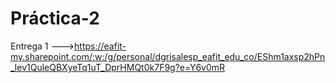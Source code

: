 # Práctica-2
Entrega 1 --->https://eafit-my.sharepoint.com/:w:/g/personal/dgrisalesp_eafit_edu_co/EShm1axsp2hPn_lev1QuleQBXyeTq1uT_DprHMQt0k7F9g?e=Y6v0mR
